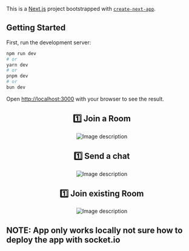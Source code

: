This is a [Next.js](https://nextjs.org) project bootstrapped with [`create-next-app`](https://nextjs.org/docs/app/api-reference/cli/create-next-app).

## Getting Started

First, run the development server:

```bash
npm run dev
# or
yarn dev
# or
pnpm dev
# or
bun dev
```

Open [http://localhost:3000](http://localhost:3000) with your browser to see the result.

<h2 align="center">1️⃣ Join a Room</h2>
<p align="center">
  <img src="https://github.com/Jireh-sama/project-assets/blob/main/join-room.png" alt="Image description">
</p>

<h2 align="center">1️⃣ Send a chat</h2>
<p align="center">
  <img src="https://github.com/Jireh-sama/project-assets/blob/main/chatroom.png" alt="Image description">
</p>

<h2 align="center">1️⃣ Join existing Room</h2>
<p align="center">
  <img src="https://github.com/Jireh-sama/project-assets/blob/main/join-existing-chatroom.png" alt="Image description">
</p>

## NOTE: App only works locally not sure how to deploy the app with socket.io
